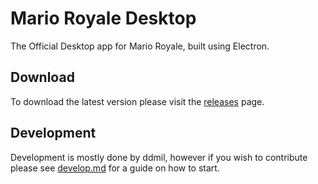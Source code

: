 # Mario Royale Desktop
The Official Desktop app for Mario Royale, built using Electron.

## Download
To download the latest version please visit the [releases](https://github.com/mroyale/MarioRoyaleDesktop/releases) page.

## Development
Development is mostly done by ddmil, however if you wish to contribute please see [develop.md](https://github.com/mroyale/MarioRoyaleDesktop/blob/master/develop.md) for a guide on how to start.
